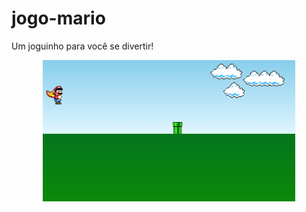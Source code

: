 # jogo-mario
Um joguinho para você se divertir!

<p style="text-align: center;">
<img src="images/tela.png" width="80%" />
</p>
